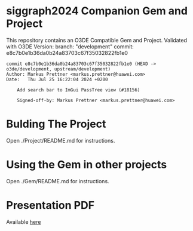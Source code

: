# siggraph2024 Companion Gem and Project
This repository contains an O3DE Compatible Gem and Project.
Validated with O3DE Version:
branch: "development"
commit: e8c7b0e1b36da0b24a83703c67f35032822fb1e0
```
commit e8c7b0e1b36da0b24a83703c67f35032822fb1e0 (HEAD -> o3de/development, upstream/development)
Author: Markus Prettner <markus.prettner@huawei.com>
Date:   Thu Jul 25 16:22:04 2024 +0200

    Add search bar to ImGui PassTree view (#18156)

    Signed-off-by: Markus Prettner <markus.prettner@huawei.com>
```

# Bulding The Project
Open ./Project/README.md for instructions.

# Using the Gem in other projects
Open ./Gem/README.md for instructions.

# Presentation PDF
Available [here](./Customizing%20The%20O3DE%20Graphics%20Pipeline.pdf)

